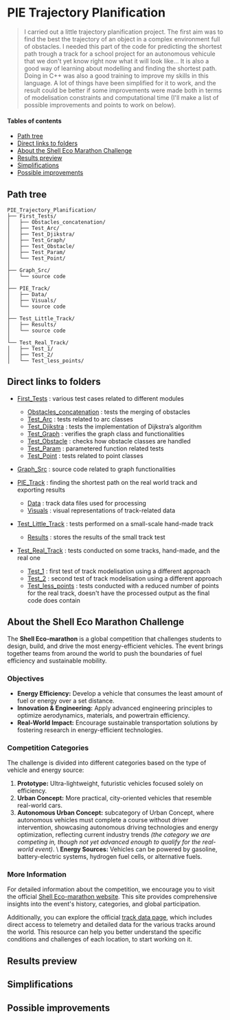 # PIE Trajectory Planification
> I carried out a little trajectory planification project. The first aim was to find the best the trajectory of an object in a complex environment full of obstacles. I needed this part of the code for predicting the shortest path trough a track for a school project for an autonomous vehicule that we don't yet know right now what it will look like… It is also a good way of learning about modelling and finding the shortest path. Doing in C++ was also a good training to improve my skills in this language. A lot of things have been simplified for it to work, and the result could be better if some improvements were made both in terms of modelisation constraints and computational time (I'll make a list of possible improvements and points to work on below).


#### Tables of contents
* [Path tree](#path-tree)
* [Direct links to folders](#direct-links-to-folders)  
* [About the Shell Eco Marathon Challenge](#about_the_shell_eco_marathon_challenge)
* [Results preview](#app-preview)
* [Simplifications](#simplifications)
* [Possible improvements](#possible_improvements)


## Path tree
```
PIE_Trajectory_Planification/
├── First_Tests/
│   ├── Obstacles_concatenation/              
│   ├── Test_Arc/    
│   ├── Test_Djikstra/    
│   ├── Test_Graph/    
│   ├── Test_Obstacle/    
│   ├── Test_Param/    
│   └── Test_Point/
│
├── Graph_Src/
│   └── source code           
│
├── PIE_Track/
│   ├── Data/           
│   ├── Visuals/         
│   └── source code
│  
├── Test_Little_Track/
│   ├── Results/           
│   └── source code 
│
└── Test_Real_Track/
│   ├── Test_1/           
│   ├── Test_2/         
│   └── Test_less_points/    
```


## Direct links to folders  
* [First_Tests](./First_Tests/) : various test cases related to different modules
    * [Obstacles_concatenation](./First_Tests/Obstacles_concatenation/) : tests the merging of obstacles  
    * [Test_Arc](./First_Tests/Test_Arc/) : tests related to arc classes
    * [Test_Djikstra](./First_Tests/Test_Djikstra/) : tests the implementation of Dijkstra’s algorithm  
    * [Test_Graph](./First_Tests/Test_Graph/) : verifies the graph class and functionalities
    * [Test_Obstacle](./First_Tests/Test_Obstacle/) : checks how obstacle classes are handled 
    * [Test_Param](./First_Tests/Test_Param/) : parametered function related tests 
    * [Test_Point](./First_Tests/Test_Point/) : tests related to point classes  

* [Graph_Src](./Graph_Src/) : source code related to graph functionalities  

* [PIE_Track](./PIE_Track/) : finding the shortest path on the real world track and exporting results
    * [Data](./PIE_Track/Data/) : track data files used for processing  
    * [Visuals](./PIE_Track/Visuals/) : visual representations of track-related data 

* [Test_Little_Track](./Test_Little_Track/) : tests performed on a small-scale hand-made track  
    * [Results](./Test_Little_Track/Results/) : stores the results of the small track test

* [Test_Real_Track](./Test_Real_Track/) : tests conducted on some tracks, hand-made, and the real one
    * [Test_1](./Test_Real_Track/Test_1/) : first test of track modelisation using a different approach
    * [Test_2](./Test_Real_Track/Test_2/) : second test of track modelisation using a different approach
    * [Test_less_points](./Test_Real_Track/Test_less_points/) : tests conducted with a reduced number of points for the real track, doesn't have the processed output as the final code does contain


## About the Shell Eco Marathon Challenge
The **Shell Eco-marathon** is a global competition that challenges students to design, build, and drive the most energy-efficient vehicles. The event brings together teams from around the world to push the boundaries of fuel efficiency and sustainable mobility.  

### Objectives  
- **Energy Efficiency:** Develop a vehicle that consumes the least amount of fuel or energy over a set distance.  
- **Innovation & Engineering:** Apply advanced engineering principles to optimize aerodynamics, materials, and powertrain efficiency.  
- **Real-World Impact:** Encourage sustainable transportation solutions by fostering research in energy-efficient technologies.  

### Competition Categories  
The challenge is divided into different categories based on the type of vehicle and energy source:  
1. **Prototype:** Ultra-lightweight, futuristic vehicles focused solely on efficiency.  
2. **Urban Concept:** More practical, city-oriented vehicles that resemble real-world cars.  
3. **Autonomous Urban Concept:** subcategory of Urban Concept, where autonomous vehicles must complete a course without driver intervention, showcasing autonomous driving technologies and energy optimization, reflecting current industry trends *(the category we are competing in, though not yet advanced enough to qualify for the real-world event)*. \\
**Energy Sources:** Vehicles can be powered by gasoline, battery-electric systems, hydrogen fuel cells, or alternative fuels.  

### More Information

For detailed information about the competition, we encourage you to visit the official [Shell Eco-marathon website](https://www.shellecomarathon.com). This site provides comprehensive insights into the event's history, categories, and global participation.

Additionally, you can explore the official [track data page](https://telemetry.sem-app.com/wiki/doku.php/telemetry_data/tracks), which includes direct access to telemetry and detailed data for the various tracks around the world. This resource can help you better understand the specific conditions and challenges of each location, to start working on it.



## Results preview




## Simplifications



## Possible improvements
